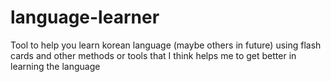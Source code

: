 # language-learner
Tool to help you learn korean language (maybe others in future) using flash cards and other methods or tools that I think helps me to get better in learning the language
